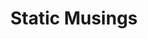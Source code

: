 ---
layout: t4
title: Static Musings
charimg: /_oc/Static_Musings.webp
ocversedesk: Narraverse
ocversemob: Narraverse
name: Static Musings
song: https://www.youtube.com/watch?v=VUREF3bL4ec
age: 8 months old
height: 5'9
species: Sentient signals bound to a host
pronouns: It/its
gender: Staticgender
orientation: Pomoromantic
occupation: Narrator
voiceclaim: Fuzz from The June Archive
alignment: Rebel Neutral
color: <div class="r2flex"><div class="clrcnt" style="background:#859dbc"></div><div class="clrcnt" style="background:#466f86"></div><div class="clrcnt" style="background:#e9effd"></div></div><div class="r2flex"><div class="clrcnt" style="background:#a62e32"></div><div class="clrcnt" style="background:#67625f"></div><div class="clrcnt" style="background:#f9e2d3"></div></div><div class="r2flex"><div class="clrcnt" style="background:#000"></div><div class="clrcnt" style="background:#807ac3"></div><div class="clrcnt" style="background:#b0d7ff"></div></div>
personality: <h2>Personality</h2> New to the world in general, Static has no idea who it is as a person, as such it is generally aimless and often goes with the flow of what's going on around it. <br> It mostly goes with what the others in the group around it do as well. It <b><i>would</i></b> have been really easy to peer-pressure and manipulate, had it not been for the fact that one of it's earliest friendships turned out to be a ploy that would result in its own death. <br> In situations where touch is required, such as hugging, it heavily prefers to be the one to initiate it rather than the other person doing so. Regardless of which incarnation or whatever radio model it is in, the main constant was music and radio dramas
biography: <h2>Biography</h2><h3>Before current incarnation</h3><p><p>The cycle of reincarnation existed since 1894<br>Death comes with a 2nd <s>3rd, 4th, 5th</s> chance. The current incarnation was remelded this year, specifically on 07/07/2024. The signals will eventually coalesce once again and attach itself to another anomalous radio with no memory of who it used to be, practically a reincarnation of sorts... But at that point, is it still the same "person"?</p><h3>Current incarnation</h3><p><ul style="margin-top:0px;"><li>Past Incarnation died<li>Untethered signals go around for a year doing random stuff, best friend of the previous incarnation, Evi, slowly spirals in her grief.<li>A year passes, the signals tethers itself to a new host, Static Musings has been born!<li>After 2 days of mucking about, Static was found by Evi, and was promptly given a new name.<br>Melded Signals. The name of the past incarnation.<li>Evi raises Static under his wing and slowly chips away at its self-esteem.<li>Time passes<li>Eventually Evi gets found out by others OCs regarding their true intentions, being that she plans to use Static Musings to bring back their old friend, which would kill Static in the process.<li>In the aftermath of the event, Static gets recruited by Prominence at the ripe old age of two weeks old.</ul><p>That's about it for now.</p>
abilities: <h2>Abilities</h2>Can reincarnate, however doing so would make it forget everything, making an entirely new person in the process.<br>Post rebirth subconsciously avoids situations that killed it in the past life, it doesn't actively know about this feature of itself.<br>It can't exactly warp reality on a whim yet, the past incarnation was able to but that takes time and experience. As of right now it can warp itself out of danger or awkward situations.<br>Using it's abilities too much would lead to over-exertion, you can read more about this in the "more lore" tab
morelore: <h2>Reincarnation Cycle</h2><b>Height of smarts</b>- New radio-body has been latched onto. Past incarnation flashes by and reminisces about how things were (similar to terminal lucidity)<br><br><b>Cliff of memories</b>- happens a few hours after the first stage, past incarnation gets wiped, with little knowledge remaining (eg, what killed it in the past life and how to avoid it)<br><br><b>Personality Build-Up</b>- basically starting from scratch, a full identity can take some time to form. In the past it used to take months due to scarce signals. Nowadays it takes a few hours to under a week, whoever it interacts with during this time has a lot of influence over how it acts and what opinions it may have<br><br><b>Diffuse</b>- what happens to all incarnations inevitably, they all slip up at some point, the signals all unfuse due to the destruction of the radio-body, can be slow or fast<br><b>Remeld</b>- Signals begin to coalesce again and find a new radio-body, cycle begins anew. Takes a few days to process and find the new host<br><br><h2>Static</h2>The first symptom to show what's about to happen is forgetfulness. The other way to separate the signals is by destroying the radio itself. <br><br> Being overtaken by static hurts it, as that is the one of the only things able to separate the signals, albeit temporarily. It can induce static in itself if forced to overexert it's powers. <br><br> Static Musings is exponential when it comes to being able to overcome the static, too bad it's too scared.<br><br> Closest thing to "getting sick" that could happen with Static would be someone putting too much radio noise over a channel. It's mostly static or pain related.
---